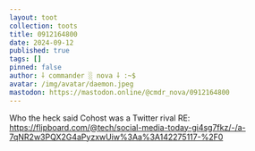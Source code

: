 ```yaml
---
layout: toot
collection: toots
title: 0912164800
date: 2024-09-12
published: true
tags: []
pinned: false
author: ⸸ commander ░ nova ⸸ :~$
avatar: /img/avatar/daemon.jpeg
mastodon: https://mastodon.online/@cmdr_nova/0912164800
---
```


Who the heck said Cohost was a Twitter rival RE: https://flipboard.com/@tech/social-media-today-gi4sg7fkz/-/a-7qNR2w3PQX2G4aPyzxwUiw%3Aa%3A142275117-%2F0
